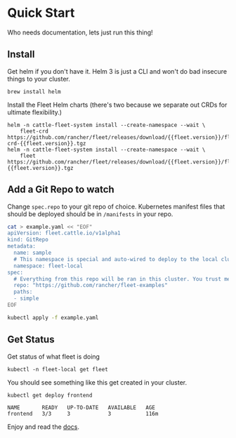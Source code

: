 # Quick Start

Who needs documentation, lets just run this thing!

## Install

Get helm if you don't have it.  Helm 3 is just a CLI and won't do bad insecure
things to your cluster.

```
brew install helm
```

Install the Fleet Helm charts (there's two because we separate out CRDs for ultimate flexibility.)

```shell
helm -n cattle-fleet-system install --create-namespace --wait \
    fleet-crd https://github.com/rancher/fleet/releases/download/{{fleet.version}}/fleet-crd-{{fleet.version}}.tgz
helm -n cattle-fleet-system install --create-namespace --wait \
    fleet https://github.com/rancher/fleet/releases/download/{{fleet.version}}/fleet-{{fleet.version}}.tgz
```

## Add a Git Repo to watch

Change `spec.repo` to your git repo of choice.  Kubernetes manifest files that should
be deployed should be in `/manifests` in your repo.

```bash
cat > example.yaml << "EOF"
apiVersion: fleet.cattle.io/v1alpha1
kind: GitRepo
metadata:
  name: sample
  # This namespace is special and auto-wired to deploy to the local cluster
  namespace: fleet-local
spec:
  # Everything from this repo will be ran in this cluster. You trust me right?
  repo: "https://github.com/rancher/fleet-examples"
  paths:
  - simple
EOF

kubectl apply -f example.yaml
```

## Get Status

Get status of what fleet is doing

```shell
kubectl -n fleet-local get fleet
```

You should see something like this get created in your cluster.

```
kubectl get deploy frontend
```
```
NAME       READY   UP-TO-DATE   AVAILABLE   AGE
frontend   3/3     3            3           116m
```

Enjoy and read the [docs](https://rancher.github.io/fleet).
